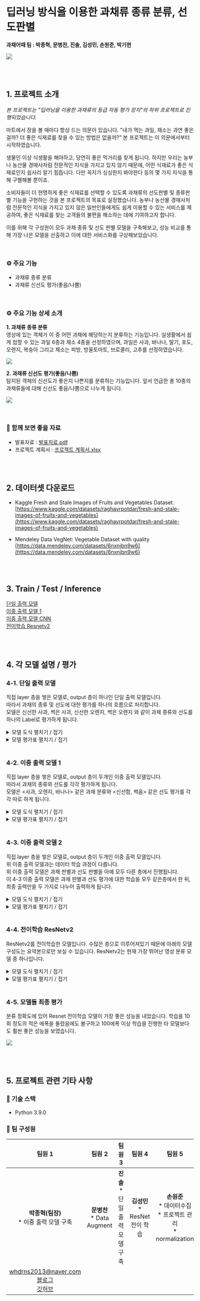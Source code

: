 # 딥러닝 방식을 이용한 과채류 종류 분류, 선도판별  

**과채어때 팀 : 박종혁, 문병찬, 진솔, 김성민, 손원준, 박기현**  


![](./src/images/image_01.png)

<br>
<br>

## 1. 프로젝트 소개

<i>본 프로젝트는 "딥러닝을 이용한 과채류의 등급 자동 평가 장치"의 하위 프로젝트로 진행되었습니다.</i>  

마트에서 장을 볼 때마다 항상 드는 의문이 있습니다. "내가 먹는 과일, 채소는 과연 좋은 걸까? 더 좋은 식재료를 찾을 수 있는 방법은 없을까?" 본 프로젝트는 이 의문에서부터 시작하였습니다.  

생물인 이상 식생활을 해야하고, 당연히 좋은 먹거리를 찾게 됩니다. 하지만 우리는 농부나 농산물 경매사처럼 전문적인 지식을 가지고 있지 않기 때문에, 어떤 식재료가 좋은 식재료인지 쉽사리 알기 힘듭니다. 다만 꼭지가 싱싱한지 봐야한다 등의 몇 가지 지식을 통해 구별해볼 뿐이죠.  

소비자들이 더 현명하게 좋은 식재료를 선택할 수 있도록 과채류의 선도판별 및 종류판별 기능을 구현하는 것을 본 프로젝트의 목표로 설정했습니다. 농부나 농산물 경매사처럼 전문적인 지식을 가지고 있지 않은 일반인들에게도 쉽게 이용할 수 있는 서비스를 제공하여, 좋은 식재료를 찾는 고객들의 불편을 해소하는 데에 기여하고자 합니다.  

이를 위해 각 구성원이 모두 과채 종류 및 선도 판별 모델을 구축해보고, 성능 비교를 통해 가장 나은 모델을 선출하고 이에 대한 서비스화를 구상해보았습니다.

<br>

### ⚙️ 주요 기능  

* 과채류 종류 분류  
* 과채류 신선도 평가(좋음/나쁨)  

<br>

### ⚙️ 주요 기능 상세 소개  

**1. 과채류 종류 분류**  
영상에 있는 객체가 이 중 어떤 과채에 해당하는지 분류하는 기능입니다. 실생활에서 쉽게 접할 수 있는 과일 6종과 채소 4종을 선정하였으며, 과일은 사과, 바나나, 딸기, 포도, 오렌지, 복숭아 그리고 채소는 피방, 방울토마토, 브로콜리, 고추를 선정하였습니다.

![](./src/images/image_02.png)

**2. 과채류 신선도 평가(좋음/나쁨)**  
탐지된 객체의 신선도가 좋은지 나쁜지를 분류하는 기능입니다. 앞서 언급한 총 10종의 과채류들에 대해 신선도 좋음/나쁨으로 나누게 됩니다.

![](./src/images/image_03.png)

<br>

### 📁 함께 보면 좋을 자료  

* 발표자료 : [발표자료.pdf](./presentation.pdf)  
* 프로젝트 계획서 : [프로젝트 계획서.xlsx](./src/pm/plan.hwp)  

<br>
<br>

## 2. 데이터셋 다운로드

* Kaggle Fresh and Stale Images of Fruits and Vegetables Dataset.  
[https://www.kaggle.com/datasets/raghavrpotdar/fresh-and-stale-images-of-fruits-and-vegetables](https://www.kaggle.com/datasets/raghavrpotdar/fresh-and-stale-images-of-fruits-and-vegetables)  

* Mendeley Data VegNet: Vegetable Dataset with quality  
[https://data.mendeley.com/datasets/6nxnjbn9w6](https://data.mendeley.com/datasets/6nxnjbn9w6)   


<br>
<br>

## 3. Train / Test / Inference  

[단일 출력 모델](./model/single_output_model_jinsol.ipynb)  
[이중 출력 모델 1](./model/double_output_model_jonghyuk.ipynb)  
[이중 출력 모델 CNN](./model/double_output_model_parkgihyean.ipynb)  
[전이학습 Resnetv2](./model/transfer_resnetv2_sungmin_aug_2_w_gihyeon.ipynb)  

<br>
<br>

## 4. 각 모델 설명 / 평가  

### 4-1. 단일 출력 모델  

직접 layer 층을 쌓은 모델로, output 층이 하나인 단일 출력 모델입니다.  
따라서 과채의 종류 및 선도에 대한 평가를 하나의 흐름으로 처리합니다.  
모델은 신선한 사과, 썩은 사과, 신선한 오렌지, 썩은 오렌지 와 같이 과채 종류와 선도를 하나의 Label로 평가하게 됩니다.  

<details>
<summary> 모델 도식 펼치기 / 접기 </summary>
<div markdown='1'>
<image src = "./src/images/model_single_output_01.png"/>
</div>
</details>

<details>
<summary> 모델 평가표 펼치기 / 접기 </summary>
<div markdown='1'>
<image src = "./src/images/evaluation_single.png"/>
</div>
</details>

<br>

### 4-2. 이중 출력 모델 1  

직접 layer 층을 쌓은 모델로, output 층이 두개인 이중 출력 모델입니다.  
따라서 과채의 종류와 선도를 각각 평가하게 됩니다.  
모델은 <사과, 오렌지, 바나나> 같은 과채 분류와 <신선함, 썩음> 같은 선도 평가를 각각 따로 하게 됩니다.  

<details>
<summary> 모델 도식 펼치기 / 접기 </summary>
<div markdown='1'>
<image src = "./src/images/model_double_output_01.png"/>
</div>
</details>

<details>
<summary> 모델 평가표 펼치기 / 접기 </summary>
<div markdown='1'>
<image src = "./src/images/evaluation_double_1.png"/>
</div>
</details>

<br>

### 4-3. 이중 출력 모델 2  

직접 layer 층을 쌓은 모델로, output 층이 두개인 이중 출력 모델입니다.  
위 이중 출력 모델과는 데이터 학습 과정이 다릅니다.  
위 이중 출력 모델은 과채 판별과 선도 판별을 아예 모두 다른 층에서 진행됩니다.  
이 4-3 이중 출력 모델은 과채 판별과 선도 평가에 대한 학습을 모두 같은층에서 한 뒤, 최종 출력만을 두 가지로 나누어 출력하게 됩니다.  

<details>
<summary> 모델 도식 펼치기 / 접기 </summary>
<div markdown='1'>
<image src = "./src/images/model_double_output_02.png)"/>
</div>
</details>

<details>
<summary> 모델 평가표 펼치기 / 접기 </summary>
<div markdown='1'>
<image src = "./src/images/evaluation_double_2.png"/>
</div>
</details>

<br>

### 4-4. 전이학습 ResNetv2

ResNetv2를 전이학습한 모델입니다. 수많은 층으로 이루어져있기 때문에 아래의 모델 구성도는 요약본으로만 보실 수 있습니다. ResNetv2는 현재 가장 뛰어난 영상 분류 모델 중 하나입니다.  

<details>
<summary> 모델 도식 펼치기 / 접기 </summary>
<div markdown='1'>
<image src = "./src/images/model_resnet_01.png)"/>
</div>
</details>

<details>
<summary> 모델 평가표 펼치기 / 접기 </summary>
<div markdown='1'>
<image src = "./src/images/evaluation_resnet.png"/>
</div>
</details>

<br>

### 4-5. 모델들 최종 평가  

분류 정확도에 있어 Resnet 전이학습 모델이 가장 좋은 성능을 내었습니다. 학습을 10회 정도의 적은 에폭을 돌렸음에도 불구하고 100에폭 이상 학습을 진행한 타 모델보다도 훨씬 좋은 성능을 보였습니다.  

![](./src/images/image_04.png)

<br>
<br>

## 5. 프로젝트 관련 기타 사항  

### 🔨 기술 스택  
- Python 3.9.0  

### 👥 팀 구성원

|팀원 1|팀원 2|팀원 3|팀원 4|팀원 5|팀원 6|
|:---:|:---:|:---:|:---:|:---:|:---:|
|<center><strong>박종혁(팀장)</strong><br>* 이중 출력 모델 구축</center>|<strong>문병찬</strong><br>* Data Augment|<strong>진솔</strong><br>* 단일 출력 모델 구축|<strong>김성민</strong><br>* ResNet 전이 학습|<strong>손원준</strong><br>* 데이터수집<br>* 프로젝트 관리<br>* normalization|<strong>박기현</strong><br>* 이중 출력 모델 구축<br>* ResNet 전이 학습|
|whdrns2013@naver.com<br>[블로그](https://whdrns2013.github.io/)<br>[깃허브](https://github.com/whdrns2013/)||||||

<br>
<br>